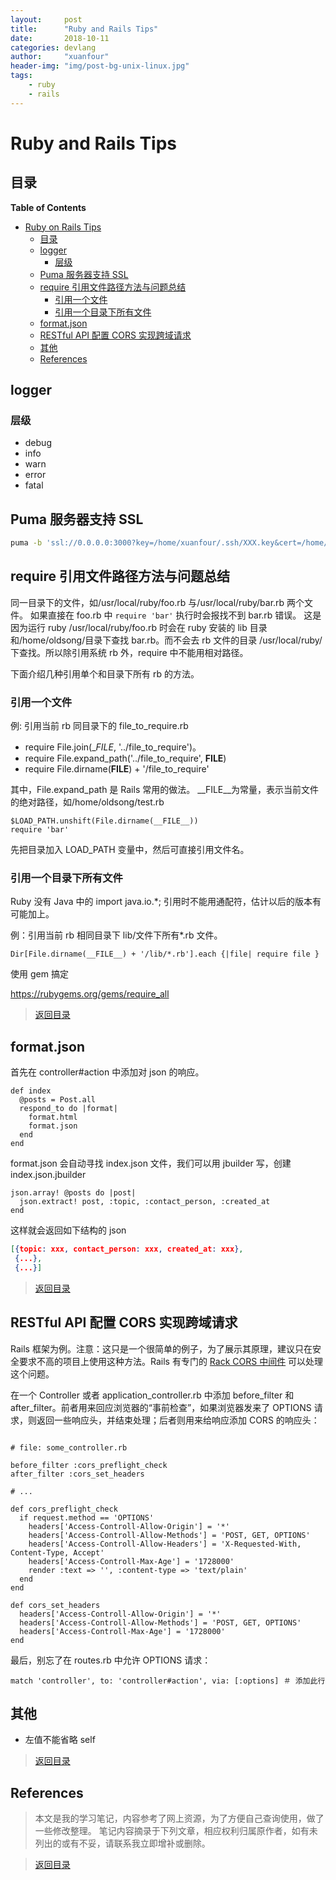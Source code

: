 ```yaml
---
layout:     post
title:      "Ruby and Rails Tips"
date:       2018-10-11
categories: devlang
author:     "xuanfour"
header-img: "img/post-bg-unix-linux.jpg"
tags:
    - ruby
    - rails
---
```


# Ruby and Rails Tips #

## 目录

<!-- markdown-toc start - Don't edit this section. Run M-x markdown-toc-refresh-toc -->
**Table of Contents**

- [Ruby on Rails Tips](#ruby-on-rails-tips)
    - [目录](#目录)
    - [logger](#logger)
        - [层级](#层级)
    - [Puma 服务器支持 SSL](#puma-服务器支持-ssl)
    - [require 引用文件路径方法与问题总结](#require-引用文件路径方法与问题总结)
        - [引用一个文件](#引用一个文件)
        - [引用一个目录下所有文件](#引用一个目录下所有文件)
    - [format.json](#formatjson)
    - [RESTful API 配置 CORS 实现跨域请求](#restful-api-配置-cors-实现跨域请求)
    - [其他](#其他)
    - [References](#references)

<!-- markdown-toc end -->

## logger ##

### 层级 ###

- debug
- info
- warn
- error
- fatal

## Puma 服务器支持 SSL ##

``` bash
puma -b 'ssl://0.0.0.0:3000?key=/home/xuanfour/.ssh/XXX.key&cert=/home/xuanfour/.ssh/XXX.pem'
```

## require 引用文件路径方法与问题总结 ##

同一目录下的文件，如/usr/local/ruby/foo.rb 与/usr/local/ruby/bar.rb 两个文件。
如果直接在 foo.rb 中 `require 'bar'` 执行时会报找不到 bar.rb 错误。
这是因为运行 ruby /usr/local/ruby/foo.rb 时会在 ruby 安装的 lib 目录和/home/oldsong/目录下查找 bar.rb。而不会去 rb 文件的目录 /usr/local/ruby/ 下查找。所以除引用系统 rb 外，require 中不能用相对路径。

下面介绍几种引用单个和目录下所有 rb 的方法。

### 引用一个文件 ###

例: 引用当前 rb 同目录下的 file_to_require.rb

- require File.join(__FILE_, '../file_to_require')。
- require File.expand_path('../file_to_require', __FILE__)
- require File.dirname(__FILE__) + '/file_to_require'

其中，File.expand_path 是 Rails 常用的做法。
__FILE__为常量，表示当前文件的绝对路径，如/home/oldsong/test.rb

``` rails
$LOAD_PATH.unshift(File.dirname(__FILE__))
require 'bar'
```

先把目录加入 LOAD_PATH 变量中，然后可直接引用文件名。

### 引用一个目录下所有文件 ###

Ruby 没有 Java 中的 import java.io.*;
引用时不能用通配符，估计以后的版本有可能加上。

例：引用当前 rb 相同目录下 lib/文件下所有*.rb 文件。

``` rails
Dir[File.dirname(__FILE__) + '/lib/*.rb'].each {|file| require file }
```

使用 gem 搞定

https://rubygems.org/gems/require_all

> [返回目录](#目录)

## format.json ##

首先在 controller#action 中添加对 json 的响应。

``` rails
def index
  @posts = Post.all
  respond_to do |format|
    format.html
    format.json
  end
end
```

format.json 会自动寻找 index.json 文件，我们可以用 jbuilder 写，创建 index.json.jbuilder

``` rails
json.array! @posts do |post|
  json.extract! post, :topic, :contact_person, :created_at
end
```

这样就会返回如下结构的 json

``` json
[{topic: xxx, contact_person: xxx, created_at: xxx},
 {...},
 {...}]
```

> [返回目录](#目录)

## RESTful API 配置 CORS 实现跨域请求 ##

Rails 框架为例。注意：这只是一个很简单的例子，为了展示其原理，建议只在安全要求不高的项目上使用这种方法。Rails 有专门的 [Rack CORS 中间件](https://github.com/cyu/rack-cors) 可以处理这个问题。

在一个 Controller 或者 application_controller.rb 中添加 before_filter 和 after_filter。前者用来回应浏览器的“事前检查”，如果浏览器发来了 OPTIONS 请求，则返回一些响应头，并结束处理；后者则用来给响应添加 CORS 的响应头：

``` rails

# file: some_controller.rb

before_filter :cors_preflight_check
after_filter :cors_set_headers

# ...

def cors_preflight_check
  if request.method == 'OPTIONS'
    headers['Access-Controll-Allow-Origin'] = '*'
    headers['Access-Controll-Allow-Methods'] = 'POST, GET, OPTIONS'
    headers['Access-Controll-Allow-Headers'] = 'X-Requested-With, Content-Type, Accept'
    headers['Access-Controll-Max-Age'] = '1728000'
    render :text => '', :content-type => 'text/plain'
  end
end

def cors_set_headers
  headers['Access-Controll-Allow-Origin'] = '*'
  headers['Access-Controll-Allow-Methods'] = 'POST, GET, OPTIONS'
  headers['Access-Controll-Max-Age'] = '1728000'
end
```

最后，别忘了在 routes.rb 中允许 OPTIONS 请求：

``` rails
match 'controller', to: 'controller#action', via: [:options] ＃ 添加此行
```

## 其他 ##

- 左值不能省略 self

> [返回目录](#目录)

## References ##

> 本文是我的学习笔记，内容参考了网上资源，为了方便自己查询使用，做了一些修改整理。
> 笔记内容摘录于下列文章，相应权利归属原作者，如有未列出的或有不妥，请联系我立即增补或删除。

> [返回目录](#目录)
